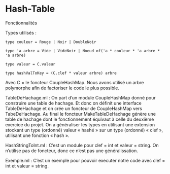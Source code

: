 # Hash-Table

Fonctionnalités

Types utilisés :

    type couleur = Rouge | Noir | DoubleNoir
    
    type 'a arbre = Vide | VideNoir | Noeud of('a * couleur * 'a arbre * 'a arbre)
    
    type valeur = C.valeur
    
    type hashValToKey = (C.clef * valeur arbre) arbre
    
Avec C = le foncteur CoupleHashMap. 
Nous avons utilisé un arbre polymorphe afin de factoriser le code le plus possible.

TableDeHachage.ml : On part d’un module CoupleHashMap donné pour construire
une table de hachage. Et donc on définit une interface TableDeHachage et on crée un
foncteur de CoupleHashMap vers TabeDeHachage. Au final le foncteur
MakeTableDeHachage génère une table de hachage dont le fonctionnement équivaut
à celle du deuxième exercice du projet. On a généraliser les types en utilisant une
extension stockant un type (ordonné) valeur « hashé » sur un type (ordonné) « clef »,
utilisant une fonction « hash ».

HashStringToInt.ml : C’est un module pour clef = int et valeur = string. On n’utilise
pas de foncteur, donc ce n’est pas une généralissation.

Exemple.ml : C’est un exemple pour pouvoir executer notre code avec clef = int et
valeur = string.

